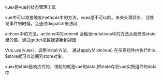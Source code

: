 vuex是vue的状态管理工具

vue中可以直接触发methods中的方法，vuex是不可以的。未来处理异步，当触发事件的时候，会通过dispatch来访问

actions中的方法，actions中的commit 会触发mutations中的方法从而修改state里的值，通过getter把数据更新到视图

Vue.use(vuex)，调用install方法， 通过applyMixin(vue) 在任意组件内执行this . $store就可以访间到store对象。

vuex的state是响应式的，借助的就是vue的data,把state存到vue实例组件的data中